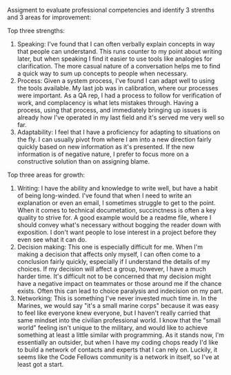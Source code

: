 Assigment to evaluate professional competencies and identify 3 strenths and 3 areas for improvement:

Top three strengths:
1. Speaking: I've found that I can often verbally explain concepts in way that people can understand. This runs counter to my point about writing later, but when speaking I find it easier to use tools like analogies for clarification. The more casual nature of a conversation helps me to find a quick way to sum up concepts to people when necessary.
2. Process: Given a system process, I've found I can adapt well to using the tools available. My last job was in calibration, where our processes were important. As a QA rep, I had a process to follow for verification of work, and complacency is what lets mistakes through. Having a process, using that process, and immediately bringing up issues is already how I've operated in my last field and it's served me very well so far.
3. Adaptability: I feel that I have a proficiency for adapting to situations on the fly. I can usually pivot from where I am into a new direction fairly quickly based on new information as it's presented. If the new information is of negative nature, I prefer to focus more on a constructive solution than on assigning blame.

Top three areas for growth:
1. Writing: I have the ability and knowledge to write well, but have a habit of being long-winded. I've found that when I need to write an explanation or even an email, I sometimes struggle to get to the point. When it comes to technical documetation, succinctness is often a key quality to strive for. A good example would be a readme file, where I should convey what's necessary without bogging the reader down with exposition. I don't want people to lose interest in a project before they even see what it can do.
2. Decision making: This one is especially difficult for me. When I'm making a decision that affects only myself, I can often come to a conclusion fairly quickly, especially if I understand the details of my choices. If my decision will affect a group, however, I have a much harder time. It's difficult not to be concerned that my decision might have a negative impact on teammates or those around me if the chance exists. Often this can lead to choice paralysis and indecision on my part.
3. Networking: This is something I've never invested much time in. In the Marines, we would say "it's a small marine corps" because it was easy to feel like everyone knew everyone, but I haven't really carried that same mindset into the civilian professional world. I know that the "small world" feeling isn't unique to the military, and would like to achieve something at least a little similar with programming. As it stands now, I'm essentially an outsider, but when I have my coding chops ready I'd like to build a network of contacts and experts that I can rely on. Luckily, it seems like the Code Fellows community is a network in itself, so I've at least got a start.
